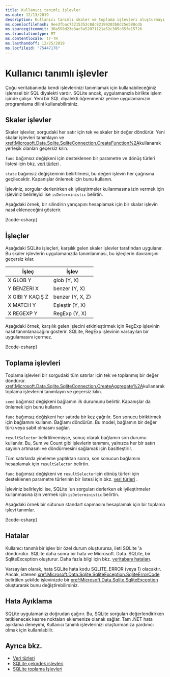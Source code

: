 ```yaml
---
title: Kullanıcı tanımlı işlevler
ms.date: 12/13/2019
description: Kullanıcı tanımlı skaler ve toplama işlevleri oluşturmayı öğrenin.
ms.openlocfilehash: 9ee3fbac73215353c8dc82199203b0d25e580cdb
ms.sourcegitcommit: 30a558d23e3ac5a52071121a52c305c85fe15726
ms.translationtype: MT
ms.contentlocale: tr-TR
ms.lasthandoff: 12/25/2019
ms.locfileid: "75447176"
---
```

# <a name="user-defined-functions"></a>Kullanıcı tanımlı işlevler

Çoğu veritabanında kendi işlevlerinizi tanımlamak için kullanabileceğiniz işlemsel bir SQL diyalekti vardır. SQLite ancak, uygulamanızla birlikte işlem içinde çalışır. Yeni bir SQL diyalekti öğrenmeniz yerine uygulamanızın programlama dilini kullanabilirsiniz.

## <a name="scalar-functions"></a>Skaler işlevler

Skaler işlevler, sorgudaki her satır için tek ve skaler bir değer döndürür. Yeni skalar işlevleri tanımlayın ve <xref:Microsoft.Data.Sqlite.SqliteConnection.CreateFunction%2A>kullanarak yerleşik olanları geçersiz kılın.

`func` bağımsız değişkeni için desteklenen bir parametre ve dönüş türleri listesi için bkz. [veri türleri](types.md) .

`state` bağımsız değişkeninin belirtilmesi, bu değeri işlevin her çağrısına geçilecektir. Kapanışlar önlemek için bunu kullanın.

İşleviniz, sorgular derlenirken ek iyileştirmeler kullanmasına izin vermek için işleviniz belirleyici ise `isDeterministic` belirtin.

Aşağıdaki örnek, bir silindirin yarıçapını hesaplamak için bir skalar işlevin nasıl ekleneceğini gösterir.

[!code-csharp[](../../../../samples/snippets/standard/data/sqlite/ScalarFunctionSample/Program.cs?name=snippet_CreateFunction)]

## <a name="operators"></a>İşleçler

Aşağıdaki SQLite işleçleri, karşılık gelen skaler işlevler tarafından uygulanır. Bu skaler işlevlerin uygulamanızda tanımlanması, bu işleçlerin davranışını geçersiz kılar.

| İşleç          | İşlev      |
| ----------------- | ------------- |
| X GLOB Y          | glob (Y, X)    |
| Y BENZERI X          | benzer (Y, X)    |
| X GIBI Y KAÇıŞ Z | benzer (Y, X, Z) |
| X MATCH Y         | Eşleştir (Y, X)   |
| X REGEXP Y        | RegExp (Y, X)  |

Aşağıdaki örnek, karşılık gelen işlecini etkinleştirmek için RegExp işlevinin nasıl tanımlanacağını gösterir. SQLite, RegExp işlevinin varsayılan bir uygulamasını içermez.

[!code-csharp[](../../../../samples/snippets/standard/data/sqlite/RegularExpressionSample/Program.cs?name=snippet_Regex)]

## <a name="aggregate-functions"></a>Toplama işlevleri

Toplama işlevleri bir sorgudaki tüm satırlar için tek ve toplanmış bir değer döndürür. <xref:Microsoft.Data.Sqlite.SqliteConnection.CreateAggregate%2A>kullanarak toplama işlevlerini tanımlayın ve geçersiz kılın.

`seed` bağımsız değişkeni bağlamın ilk durumunu belirtir. Kapanışlar da önlemek için bunu kullanın.

`func` bağımsız değişkeni her satırda bir kez çağrılır. Son sonucu biriktirmek için bağlamını kullanın. Bağlamı döndürün. Bu model, bağlamın bir değer türü veya sabit olmasını sağlar.

`resultSelector` belirtilmemişse, sonuç olarak bağlamın son durumu kullanılır. Bu, Sum ve Count gibi işlevlerin tanımını, yalnızca her bir satırı sayının artmasını ve döndürmesini sağlamak için basitleştirir.

Tüm satırlarda yineleme yaptıktan sonra, son sonucun bağlamını hesaplamak için `resultSelector` belirtin.

`func` bağımsız değişkeni ve `resultSelector`için dönüş türleri için desteklenen parametre türlerinin bir listesi için bkz. [veri türleri](types.md) .

İşleviniz belirleyici ise, SQLite 'un sorguları derlerken ek iyileştirmeler kullanmasına izin vermek için `isDeterministic` belirtin.

Aşağıdaki örnek bir sütunun standart sapmasını hesaplamak için bir toplama işlevi tanımlar.

[!code-csharp[](../../../../samples/snippets/standard/data/sqlite/AggregateFunctionSample/Program.cs?name=snippet_CreateAggregate)]

## <a name="errors"></a>Hatalar

Kullanıcı tanımlı bir işlev bir özel durum oluşturursa, ileti SQLite 'a döndürülür. SQLite daha sonra bir hata ve Microsoft. Data. SQLite, bir SqliteException oluşturur. Daha fazla bilgi için bkz. [veritabanı hataları](database-errors.md).

Varsayılan olarak, hata SQLite hata kodu SQLITE_ERROR (veya 1) olacaktır. Ancak, istenen <xref:Microsoft.Data.Sqlite.SqliteException.SqliteErrorCode> belirtilen şekilde işlevinizde bir <xref:Microsoft.Data.Sqlite.SqliteException> oluşturarak bunu değiştirebilirsiniz.

## <a name="debugging"></a>Hata Ayıklama

SQLite uygulamanızı doğrudan çağırır. Bu, SQLite sorguları değerlendirirken tetiklenecek kesme noktaları eklemenize olanak sağlar. Tam .NET hata ayıklama deneyimi, Kullanıcı tanımlı işlevlerinizi oluşturmanıza yardımcı olmak için kullanılabilir.

## <a name="see-also"></a>Ayrıca bkz.

* [Veri türleri](types.md)
* [SQLite çekirdek işlevleri](https://www.sqlite.org/lang_corefunc.html)
* [SQLite toplama Işlevleri](https://www.sqlite.org/lang_aggfunc.html)
